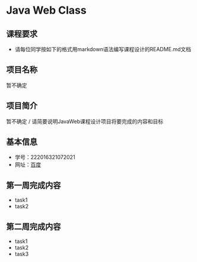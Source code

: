 # Java Web Class
## 课程要求
+ 请每位同学按如下的格式用markdown语法编写课程设计的README.md文档
## 项目名称
暂不确定
## 项目简介
暂不确定 / 请简要说明JavaWeb课程设计项目将要完成的内容和目标
## 基本信息
+ 学号：222016321072021
+ 网址：[百度](http://www.baidu.com)
## 第一周完成内容
+ task1
+ task2
## 第二周完成内容
+ task1
+ task2
+ task3

